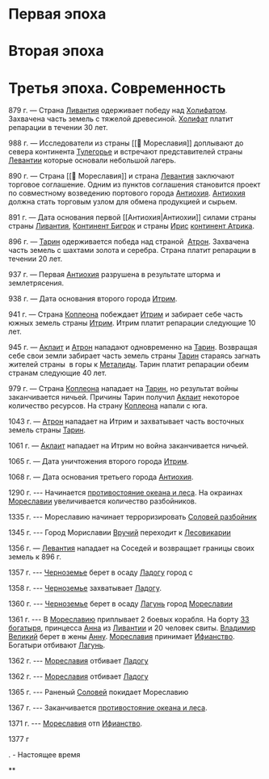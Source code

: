 
# Первая эпоха



# Вторая эпоха


# Третья эпоха. Современность

879 г. — Страна [Ливантия](https://docs.google.com/document/d/1UEyL7EpgG9vABMZdTSbcGZ6QWSixEjswha29U81HZ-o/edit?tab=t.e4akdcbglu39) одерживает победу над [Холифатом](https://docs.google.com/document/d/1klNCD6RK8jx9ksG_C7cRpdKhwk0cmfdrbyAsILdOe2U/edit#heading=h.y09e9tond607). Захвачена часть земель с тяжелой древесиной. [Холифат](https://docs.google.com/document/d/1UEyL7EpgG9vABMZdTSbcGZ6QWSixEjswha29U81HZ-o/edit?tab=t.vryodpg5ywka) платит репарации в течении 30 лет.

988 г. — Исследователи из страны [[📄 Мореславия]] доплывают до севера континента [Тулегорье](https://docs.google.com/document/d/1UEyL7EpgG9vABMZdTSbcGZ6QWSixEjswha29U81HZ-o/edit?tab=t.ogxbctfs0b1z) и встречают представителей страны [Левантии](https://docs.google.com/document/d/1UEyL7EpgG9vABMZdTSbcGZ6QWSixEjswha29U81HZ-o/edit?tab=t.e4akdcbglu39) которые основали небольшой лагерь.

890 г. — Страна [[📄 Мореславия]] и страна [Левантия](https://docs.google.com/document/d/1UEyL7EpgG9vABMZdTSbcGZ6QWSixEjswha29U81HZ-o/edit?tab=t.e4akdcbglu39) заключают торговое соглашение. Одним из пунктов соглашения становится проект по совместному возведению портового города [Антиохия](https://docs.google.com/document/d/1UEyL7EpgG9vABMZdTSbcGZ6QWSixEjswha29U81HZ-o/edit?tab=t.lt0ua746qpct). [Антиохия](https://docs.google.com/document/d/1UEyL7EpgG9vABMZdTSbcGZ6QWSixEjswha29U81HZ-o/edit?tab=t.lt0ua746qpct) должна стать торговым узлом для обмена продукцией и сырьем.

891 г. — Дата основания первой [[Антиохия|Антиохии]]  силами страны страны [](https://docs.google.com/document/d/1sN0IWcuUxrILuETIHTrkU89ZHqz7ecGHGgcdKM835-g/edit)[Ливантия](https://docs.google.com/document/d/1UEyL7EpgG9vABMZdTSbcGZ6QWSixEjswha29U81HZ-o/edit?tab=t.e4akdcbglu39), [Континент Бигрок](https://docs.google.com/document/d/18Y-sDNto5Vk3xLgyS_6TI9jxJcA-CuxE4K_4oXT3fpg/edit#) и страны [Ирис](https://docs.google.com/document/d/16bwL4XjBaOXxNB9kkej14aI2Q1W5N6MUldaKcjcOb_k/edit?usp=drive_web&ouid=108089650270858141416) [континент Атрика](https://docs.google.com/document/d/1-U9tHPz1kg8jXnwpu93sWIr3EnPOJQE-v_QwXs3muYU/edit).

896 г. — [Тарин](https://docs.google.com/document/d/1sN0IWcuUxrILuETIHTrkU89ZHqz7ecGHGgcdKM835-g/edit) одерживается победа над страной  [Атрон](https://docs.google.com/document/d/16Lfr5YhYmtj4YLtXgxEUoj9TO1qbtccIhdH9zjTblb8/edit#heading=h.esl4bp146p0h). Захвачена часть земель с шахтами золота и серебра. Страна платит репарации в течении 20 лет.

937 г. — Первая [](https://docs.google.com/document/d/1dbONYiK12JWv_vYt9Ay6d6GbujVIpA4FoSSauCC1yFY/edit#heading=h.2jothkjc5ji7)[Антиохия](https://docs.google.com/document/d/1UEyL7EpgG9vABMZdTSbcGZ6QWSixEjswha29U81HZ-o/edit?tab=t.lt0ua746qpct) разрушена в результате шторма и землетрясения.

938 г. — Дата основания второго города [Итрим](https://docs.google.com/document/d/1dbONYiK12JWv_vYt9Ay6d6GbujVIpA4FoSSauCC1yFY/edit#heading=h.2jothkjc5ji7).

941 г. — Страна [Коплеона](https://docs.google.com/document/d/1RcSiih5k2SAXs4RxnFeMB-gwTdjJ0E8jHZ1zxSvUS9M/edit#heading=h.hcjnmre1nb86) побеждает [Итрим](https://docs.google.com/document/d/1dbONYiK12JWv_vYt9Ay6d6GbujVIpA4FoSSauCC1yFY/edit#heading=h.2jothkjc5ji7) и забирает себе часть южных земель страны [Итрим](https://docs.google.com/document/d/1dbONYiK12JWv_vYt9Ay6d6GbujVIpA4FoSSauCC1yFY/edit#heading=h.2jothkjc5ji7). Итрим платит репарации следующие 10 лет.

945 г. — [Аклаит](https://docs.google.com/document/d/1klNCD6RK8jx9ksG_C7cRpdKhwk0cmfdrbyAsILdOe2U/edit#heading=h.y09e9tond607) и [Атрон](https://docs.google.com/document/d/16Lfr5YhYmtj4YLtXgxEUoj9TO1qbtccIhdH9zjTblb8/edit#heading=h.esl4bp146p0h) нападают одновременно на [Тарин](https://docs.google.com/document/d/1sN0IWcuUxrILuETIHTrkU89ZHqz7ecGHGgcdKM835-g/edit). Возвращая себе свои земли забирает часть земель страны [Тарин](https://docs.google.com/document/d/1sN0IWcuUxrILuETIHTrkU89ZHqz7ecGHGgcdKM835-g/edit) стараясь загнать жителей страны  в горы к [Металиды](https://docs.google.com/document/d/1alKyBfUE-NjEWuSYhPl4OHY4wnjpttufSSGc2as_LjI/edit). Тарин платит репарации обеим странам следующие 40 лет.

979 г. — Страна [Коплеона](https://docs.google.com/document/d/1RcSiih5k2SAXs4RxnFeMB-gwTdjJ0E8jHZ1zxSvUS9M/edit#heading=h.hcjnmre1nb86) нападает на [Тарин](https://docs.google.com/document/d/1sN0IWcuUxrILuETIHTrkU89ZHqz7ecGHGgcdKM835-g/edit), но результат войны заканчивается ничьей. Причины Тарин получил [Аклаит](https://docs.google.com/document/d/1klNCD6RK8jx9ksG_C7cRpdKhwk0cmfdrbyAsILdOe2U/edit#heading=h.y09e9tond607) некоторое количество ресурсов. На страну [Коплеона](https://docs.google.com/document/d/1RcSiih5k2SAXs4RxnFeMB-gwTdjJ0E8jHZ1zxSvUS9M/edit#heading=h.hcjnmre1nb86) напали с юга.

1043 г. — [Атрон](https://docs.google.com/document/d/16Lfr5YhYmtj4YLtXgxEUoj9TO1qbtccIhdH9zjTblb8/edit#heading=h.esl4bp146p0h) нападает на Итрим и захватывает часть восточных земель страны [Тарин](https://docs.google.com/document/d/1sN0IWcuUxrILuETIHTrkU89ZHqz7ecGHGgcdKM835-g/edit).

1061 г. — [Аклаит](https://docs.google.com/document/d/1klNCD6RK8jx9ksG_C7cRpdKhwk0cmfdrbyAsILdOe2U/edit#heading=h.y09e9tond607) нападает на Итрим но война заканчивается ничьей.

1065 г. — Дата уничтожения второго города [Итрим](https://docs.google.com/document/d/1dbONYiK12JWv_vYt9Ay6d6GbujVIpA4FoSSauCC1yFY/edit#heading=h.2jothkjc5ji7).

1068 г. — Дата основания третьего города [Антиохия](https://docs.google.com/document/d/1UEyL7EpgG9vABMZdTSbcGZ6QWSixEjswha29U81HZ-o/edit?tab=t.lt0ua746qpct).

1290 г. --- Начинается [противостояние океана и леса](https://docs.google.com/document/d/1UEyL7EpgG9vABMZdTSbcGZ6QWSixEjswha29U81HZ-o/edit?tab=t.4pq2oygjzoyf). На окраинах [Мореславии](https://docs.google.com/document/d/1UEyL7EpgG9vABMZdTSbcGZ6QWSixEjswha29U81HZ-o/edit?tab=t.gu443by24cnf) увеличивается количество разбойников.

1335 г. --- Мореславию начинает терроризировать [Соловей разбойник](https://docs.google.com/document/d/1UEyL7EpgG9vABMZdTSbcGZ6QWSixEjswha29U81HZ-o/edit?tab=t.li9hpyueiwav) 

1345 г. --- Город Мориславии [Вручий](https://docs.google.com/document/d/1UEyL7EpgG9vABMZdTSbcGZ6QWSixEjswha29U81HZ-o/edit?tab=t.rpxyogk2n37f) переходит к [Лесовикарии](https://docs.google.com/document/d/1UEyL7EpgG9vABMZdTSbcGZ6QWSixEjswha29U81HZ-o/edit?tab=t.aha6vuc735iy)

1356 г. — [Левантия](https://docs.google.com/document/d/1UEyL7EpgG9vABMZdTSbcGZ6QWSixEjswha29U81HZ-o/edit?tab=t.e4akdcbglu39) нападает на Соседей и возвращает границы своих земель к 896 г.

1357 г. --- [Черноземье](https://docs.google.com/document/d/1UEyL7EpgG9vABMZdTSbcGZ6QWSixEjswha29U81HZ-o/edit?tab=t.2xhgxse1yc3c) берет в осаду [Ладогу](https://docs.google.com/document/d/1UEyL7EpgG9vABMZdTSbcGZ6QWSixEjswha29U81HZ-o/edit?tab=t.2xhgxse1yc3c) город с

1358 г. --- [Черноземье](https://docs.google.com/document/d/1UEyL7EpgG9vABMZdTSbcGZ6QWSixEjswha29U81HZ-o/edit?tab=t.2xhgxse1yc3c) захватывает [Ладогу](https://docs.google.com/document/d/1UEyL7EpgG9vABMZdTSbcGZ6QWSixEjswha29U81HZ-o/edit?tab=t.2xhgxse1yc3c).

1360 г. --- [Черноземье](https://docs.google.com/document/d/1UEyL7EpgG9vABMZdTSbcGZ6QWSixEjswha29U81HZ-o/edit?tab=t.2xhgxse1yc3c) берет в осаду [Лагунь](https://docs.google.com/document/d/1UEyL7EpgG9vABMZdTSbcGZ6QWSixEjswha29U81HZ-o/edit?tab=t.7g2wsuxbagk2) город [Мореславии](https://docs.google.com/document/d/1UEyL7EpgG9vABMZdTSbcGZ6QWSixEjswha29U81HZ-o/edit?tab=t.gu443by24cnf)

1361 г. --- В [Мореславию](https://docs.google.com/document/d/1UEyL7EpgG9vABMZdTSbcGZ6QWSixEjswha29U81HZ-o/edit?tab=t.gu443by24cnf) приплывает 2 боевых корабля. На борту [33 богатыря](https://docs.google.com/document/d/1UEyL7EpgG9vABMZdTSbcGZ6QWSixEjswha29U81HZ-o/edit?tab=t.afyzki8z58l1), принцесса [Анна](https://docs.google.com/document/d/1UEyL7EpgG9vABMZdTSbcGZ6QWSixEjswha29U81HZ-o/edit?tab=t.oxigdvr145mb) из [Ливантии](https://docs.google.com/document/d/1UEyL7EpgG9vABMZdTSbcGZ6QWSixEjswha29U81HZ-o/edit?tab=t.e4akdcbglu39) и 20 человек свиты. [Владимир Великий](https://docs.google.com/document/d/1UEyL7EpgG9vABMZdTSbcGZ6QWSixEjswha29U81HZ-o/edit?tab=t.tj68jwsg6cq7) берет в жены [Анну](https://docs.google.com/document/d/1UEyL7EpgG9vABMZdTSbcGZ6QWSixEjswha29U81HZ-o/edit?tab=t.oxigdvr145mb). [Мореславия](https://docs.google.com/document/d/1UEyL7EpgG9vABMZdTSbcGZ6QWSixEjswha29U81HZ-o/edit?tab=t.gu443by24cnf) принимает [Ифианство](https://docs.google.com/document/d/1UEyL7EpgG9vABMZdTSbcGZ6QWSixEjswha29U81HZ-o/edit?tab=t.8pg991xhvh82). Богатыри отбивают [Лагунь](https://docs.google.com/document/d/1UEyL7EpgG9vABMZdTSbcGZ6QWSixEjswha29U81HZ-o/edit?tab=t.7g2wsuxbagk2).

1362 г. --- [Мореславия](https://docs.google.com/document/d/1UEyL7EpgG9vABMZdTSbcGZ6QWSixEjswha29U81HZ-o/edit?tab=t.gu443by24cnf) отбивает [Ладогу](https://docs.google.com/document/d/1UEyL7EpgG9vABMZdTSbcGZ6QWSixEjswha29U81HZ-o/edit?tab=t.2xhgxse1yc3c)

1362 г. --- [Мореславия](https://docs.google.com/document/d/1UEyL7EpgG9vABMZdTSbcGZ6QWSixEjswha29U81HZ-o/edit?tab=t.gu443by24cnf) отбивает [Ладогу](https://docs.google.com/document/d/1UEyL7EpgG9vABMZdTSbcGZ6QWSixEjswha29U81HZ-o/edit?tab=t.2xhgxse1yc3c)

1365 г. --- Раненый [Соловей](https://docs.google.com/document/d/1UEyL7EpgG9vABMZdTSbcGZ6QWSixEjswha29U81HZ-o/edit?tab=t.li9hpyueiwav) покидает Мореславию

1367 г. --- Заканчивается [противостояние океана и леса](https://docs.google.com/document/d/1UEyL7EpgG9vABMZdTSbcGZ6QWSixEjswha29U81HZ-o/edit?tab=t.4pq2oygjzoyf).

1371 г. --- [Мореславия](https://docs.google.com/document/d/1UEyL7EpgG9vABMZdTSbcGZ6QWSixEjswha29U81HZ-o/edit?tab=t.gu443by24cnf) отп [Ифианство](https://docs.google.com/document/d/1UEyL7EpgG9vABMZdTSbcGZ6QWSixEjswha29U81HZ-o/edit?tab=t.8pg991xhvh82).

1377 г

. - Настоящее время

**